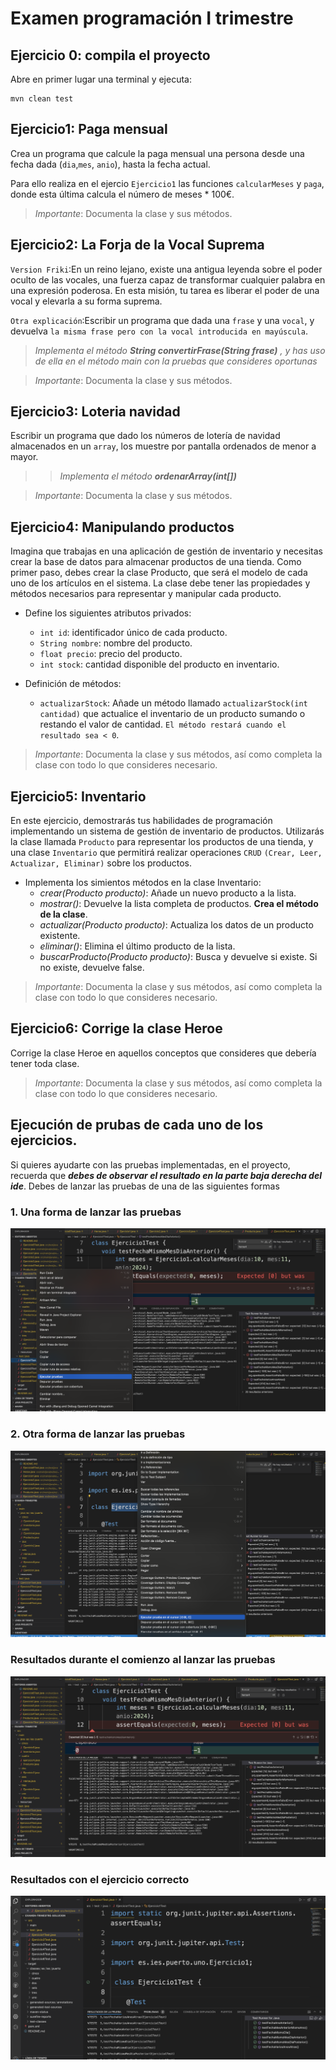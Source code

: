 # Examen programación I trimestre

## Ejercicio 0: compila el proyecto

Abre en primer lugar una terminal y ejecuta:

```code
mvn clean test
```

## Ejercicio1: Paga mensual

Crea un programa que calcule la paga mensual una persona desde una fecha dada (`dia`,`mes`, `anio`), hasta la fecha actual.

Para ello realiza en el ejercio `Ejercicio1` las funciones `calcularMeses` y `paga`, donde esta última calcula el número de meses * 100€.

> *Importante*: Documenta la clase y sus métodos.

## Ejercicio2:  La Forja de la Vocal Suprema

`Version Friki`:En un reino lejano, existe una antigua leyenda sobre el poder oculto de las vocales, una fuerza capaz de transformar cualquier palabra en una expresión poderosa. En esta misión, tu tarea es liberar el poder de una vocal y elevarla a su forma suprema.

`Otra explicación`:Escribir un programa que dada una `frase` y una `vocal`, y devuelva `la misma frase pero con la vocal introducida en mayúscula`.

> *Implementa el método* ***String convertirFrase(String frase)*** *, y has uso de ella en el método main con la pruebas que consideres oportunas*

> *Importante*: Documenta la clase y sus métodos.

## Ejercicio3: Loteria navidad

Escribir un programa que dado los números de lotería de navidad almacenados en un `array`, los muestre por pantalla ordenados de menor a mayor.

>> *Implementa el método* ***ordenarArray(int[])***

> *Importante*: Documenta la clase y sus métodos.

## Ejercicio4: Manipulando productos

Imagina que trabajas en una aplicación de gestión de inventario y necesitas crear la base de datos para almacenar productos de una tienda. Como primer paso, debes crear la clase Producto, que será el modelo de cada uno de los artículos en el sistema. La clase debe tener las propiedades y métodos necesarios para representar y manipular cada producto.

- Define los siguientes atributos privados:
  - `int id`: identificador único de cada producto.
  - `String nombre`: nombre del producto.
  - `float precio`: precio del producto.
  - `int stock`: cantidad disponible del producto en inventario.
  
- Definición de métodos:
  - `actualizarStock`: Añade un método llamado `actualizarStock(int cantidad)` que actualice el inventario de un producto sumando o restando el valor de cantidad. `El método restará cuando el resultado sea < 0`.

> *Importante*: Documenta la clase y sus métodos, así como completa la clase con todo lo que consideres necesario.


## Ejercicio5: Inventario

En este ejercicio, demostrarás tus habilidades de programación implementando un sistema de gestión de inventario de productos. Utilizarás la clase llamada `Producto` para representar los productos de una tienda, y una clase `Inventario` que permitirá realizar operaciones `CRUD` `(Crear, Leer, Actualizar, Eliminar)` sobre los productos.

- Implementa los simientos métodos en la clase Inventario:
  - *crear(Producto producto)*: Añade un nuevo producto a la lista.
  - *mostrar()*: Devuelve la lista completa de productos. **Crea el método de la clase**.
  - *actualizar(Producto producto)*: Actualiza los datos de un producto existente.
  - *eliminar()*: Elimina el último producto de la lista.
  - *buscarProducto(Producto producto)*: Busca y devuelve si existe. Si no existe, devuelve false.

> *Importante*: Documenta la clase y sus métodos, así como completa la clase con todo lo que consideres necesario.

## Ejercicio6: Corrige la clase Heroe

Corrige la clase Heroe en aquellos conceptos que consideres que debería tener toda clase.

> *Importante*: Documenta la clase y sus métodos, así como completa la clase con todo lo que consideres necesario.


## Ejecución de prubas de cada uno de los ejercicios.

Si quieres ayudarte con las pruebas implementadas, en el proyecto, recuerda que ***debes de observar el resultado en la parte baja derecha del ide***. Debes de lanzar las pruebas de una de las siguientes formas

### 1. Una forma de lanzar las pruebas

<img src="images/lanzar-pruebas-desde-clase-1.png">

### 2. Otra forma de lanzar las pruebas

<img src="images/lanzar-pruebas-desde-clase-2.png">


### Resultados durante el comienzo al lanzar las pruebas

<img src="images/resultado-pruebas-error.png">

### Resultados con el ejercicio correcto

<img src="images/resultado-pruebas-correcto.png">